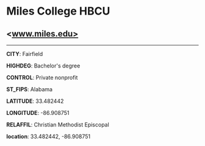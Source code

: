 # Miles College HBCU
## <www.miles.edu>
---
**CITY**: Fairfield

**HIGHDEG**: Bachelor's degree

**CONTROL**: Private nonprofit

**ST_FIPS**: Alabama

**LATITUDE**: 33.482442

**LONGITUDE**: -86.908751

**RELAFFIL**: Christian Methodist Episcopal

**location**: 33.482442, -86.908751